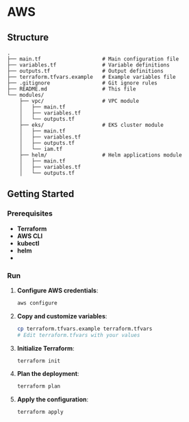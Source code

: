 # AWS


## Structure

```
.
├── main.tf                    # Main configuration file
├── variables.tf               # Variable definitions
├── outputs.tf                 # Output definitions
├── terraform.tfvars.example   # Example variables file
├── .gitignore                 # Git ignore rules
├── README.md                  # This file
└── modules/
    ├── vpc/                   # VPC module
    │   ├── main.tf
    │   ├── variables.tf
    │   └── outputs.tf
    ├── eks/                   # EKS cluster module
    │   ├── main.tf
    │   ├── variables.tf
    │   ├── outputs.tf
    │   └── iam.tf
    ├── helm/                  # Helm applications module
    │   ├── main.tf
    │   ├── variables.tf
    │   └── outputs.tf

```

## Getting Started

### Prerequisites
- **Terraform**
- **AWS CLI**
- **kubectl**
- **helm**
- 
### Run

1. **Configure AWS credentials**: 
   ```bash
   aws configure
   ```

2. **Copy and customize variables**:
   ```bash
   cp terraform.tfvars.example terraform.tfvars
   # Edit terraform.tfvars with your values
   ```

3. **Initialize Terraform**:
   ```bash
   terraform init
   ```

4. **Plan the deployment**:
   ```bash
   terraform plan
   ```

5. **Apply the configuration**:
   ```bash
   terraform apply
   ```
